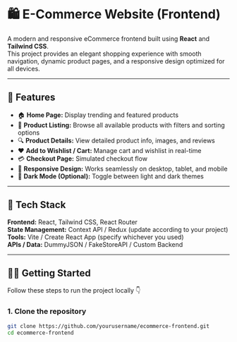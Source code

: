 # 🛍️ E-Commerce Website (Frontend)

A modern and responsive eCommerce frontend built using **React** and **Tailwind CSS**.  
This project provides an elegant shopping experience with smooth navigation, dynamic product pages, and a responsive design optimized for all devices.

---

## 🚀 Features

- 🏠 **Home Page:** Display trending and featured products  
- 🛒 **Product Listing:** Browse all available products with filters and sorting options  
- 🔍 **Product Details:** View detailed product info, images, and reviews  
- ❤️ **Add to Wishlist / Cart:** Manage cart and wishlist in real-time  
- 💳 **Checkout Page:** Simulated checkout flow  
- 📱 **Responsive Design:** Works seamlessly on desktop, tablet, and mobile  
- 🌙 **Dark Mode (Optional):** Toggle between light and dark themes  

---

## 🧰 Tech Stack

**Frontend:** React, Tailwind CSS, React Router  
**State Management:** Context API / Redux (update according to your project)  
**Tools:** Vite / Create React App (specify whichever you used)  
**APIs / Data:** DummyJSON / FakeStoreAPI / Custom Backend  

---

## 🧑‍💻 Getting Started

Follow these steps to run the project locally 👇

### 1. Clone the repository
```bash
git clone https://github.com/yourusername/ecommerce-frontend.git
cd ecommerce-frontend
